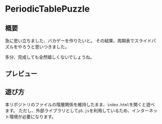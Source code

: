 # PeriodicTablePuzzle

## 概要
急に思い立ちました、バカゲーを作りたいと。
その結果、周期表でスライドパズルをやろうと思いつきました。

多分、完成しても全然嬉しくないでしょうね。

## プレビュー

## 遊び方
本リポジトリのファイルの階層関係を維持したまま、`index.html`を開くと遊べます。
ただし、外部ライブラリとして`p5.js`を利用しているため、インターネット環境が必要になります。
